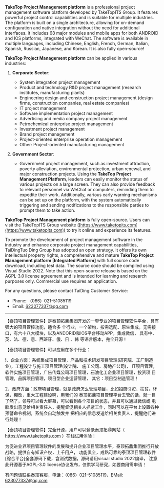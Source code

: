 **TakeTop Project Management platform** is a professional project management software platform developed by TakeTopITS Group. It features powerful project control capabilities and is suitable for multiple industries. The platform is built on a single architecture, allowing for on-demand configuration and native integration without the need for additional interfaces. It includes 68 major modules and mobile apps for both ANDROID and IOS platforms, integrated with WeChat. The software is available in multiple languages, including Chinese, English, French, German, Italian, Spanish, Russian, Japanese, and Korean. It is also fully open-source!

**TakeTop Project Management platform** can be applied in various industries:

1. **Corporate Sector**:
   - System integration project management
   - Product and technology R&D project management (research institutes, manufacturing plants)
   - Engineering design and construction project management (design firms, construction companies, real estate companies)
   - IT project management
   - Software implementation project management
   - Advertising and media company project management
   - Petrochemical enterprise project management
   - Investment project management
   - Brand project management
   - Project-oriented enterprise operation management
   - Other: Project-oriented manufacturing management

2. **Government Sector**:
   - Government project management, such as investment attraction, poverty alleviation, environmental protection, urban renewal, and major construction projects. Using the **TakeTop Project Management Platform**, leaders can easily monitor the status of various projects on a large screen. They can also provide feedback to relevant personnel via WeChat or computers, reminding them to expedite their work. Additionally, various early warning mechanisms can be set up on the platform, with the system automatically triggering and sending notifications to the responsible parties to prompt them to take action.

**TakeTop Project Management platform** is fully open-source. Users can visit the TakeTopITS Group website ([https://www.taketopits.com](https://www.taketopits.com)) to try it online and experience its features.

To promote the development of project management software in the industry and enhance corporate project management capabilities, TaiDingTuo Ding Group has adopted an open strategy. It offers its own intellectual property rights, a comprehensive and mature **TakeTop Project Management platform [Integrated Platform]** with full source code download, including test data. The source code should be compiled using Visual Studio 2022. Note that this open-source release is based on the AGPL-3.0 license agreement and is intended for learning and research purposes only. Commercial use requires an application.

For any questions, please contact TaiDing Customer Service:
- Phone: （086）021-51085119
- Email: 623077337@qq.com
- -----------------------------------------------------------------------------------------------------------------------------------------------------
【泰顶项目管理软件】是泰顶拓鼎集团开发的一套专业的项目管理软件平台，具有强大的项目管控功能，适合多
个行业，一个架构，按需选配、原生集成，无需接口，有六十八大模块，以及ANDORID和IOS平台移动APP，集成微信，
具有中、英、法、德、意、西班牙、俄、日 、韩 等语言版本，完全开源！

【泰顶项目管理软件】可以应用在多个行业：

!、企业方面：系统集成项目管理，产品和技术研发项目管理(研究院、工厂制造业)，工程设计与施工项目管理(设计院、
施工公司、房地产公司)， IT项目管理，软件实施项目管理，广告传媒公司项目管理，石油化工企业项目管理，投资项
目管理，品牌项目管理，项目型企业运营管理， 其它：项目型制造管理！

2、政府方面：政府项目管理，就是政府怎么管理项目，比如招商引资，扶贫，环保，棚改，重大工程建设啊，用我们的
泰顶拓鼎项目管理平台去管的话，就一目了然了，领导可以看大屏幕，可以看到各个项目的状态，并且可以通过微信或
电脑发出意见给相关责任人，提醒督促相关人抓紧工作，同时可以在平台上设置各种预警命令机制，系统会自动触发并
把相应的信息发送给相关负责人，提醒他们进行处理！

【泰顶项目管理软件】完全开源，用户可以登录泰顶拓鼎网站（ https://www.taketopits.com ）在线试用体验！   

为促进业界项目管理软件的发展和提升企业项目管理水平，泰顶拓鼎集团推行开放战略，提供自有知识产权，上千用户，
功能俱全，成熟可靠的泰顶项目管理软件[综合平台]全套源码下载，含测试数据，源码请用visual studio 2022编译，
注意此开源基于AGPL-3.0 license协议发布，仅供学习研究，如要商用需申请！

有问题请联系泰顶客服，电话：（086）021-51085119，EMail: 623077337@qq.com
      

